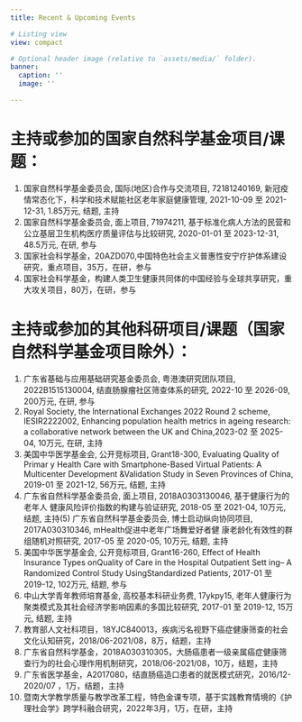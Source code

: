```yaml
---
title: Recent & Upcoming Events

# Listing view
view: compact

# Optional header image (relative to `assets/media/` folder).
banner:
  caption: ''
  image: ''

---
```

<!--more-->
# 主持或参加的国家自然科学基金项目/课题：
1. 国家自然科学基金委员会, 国际(地区)合作与交流项目, 72181240169, 新冠疫情常态化下，科学和技术赋能社区老年家庭健康管理, 2021-10-09 至 2021-12-31, 1.85万元, 结题, 主持
2. 国家自然科学基金委员会, 面上项目, 71974211, 基于标准化病人方法的民营和公立基层卫生机构医疗质量评估与比较研究, 2020-01-01 至 2023-12-31, 48.5万元, 在研, 参与
3. 国家社会科学基金，20AZD070,中国特色社会主义普惠性安宁疗护体系建设研究，重点项目，35万，在研，参与
4. 国家社会科学基金，构建人类卫生健康共同体的中国经验与全球共享研究，重大攻关项目，80万，在研，参与
# 主持或参加的其他科研项目/课题（国家自然科学基金项目除外）：
1. 广东省基础与应用基础研究基金委员会, 粤港澳研究团队项目, 2022B1515130004, 结直肠腺瘤社区筛查体系的研究, 2022-10 至 2026-09, 200万元, 在研, 参与
2. Royal Society, the lnternational Exchanges 2022 Round 2 scheme, IESIR2222002, Enhancing population health metrics in ageing research: a collaborative network between the UK and China,2023-02 至 2025-04, 10万元, 在研, 主持
3. 美国中华医学基金会, 公开竞标项目, Grant18-300, Evaluating Quality of Primar y Health Care with Smartphone-Based Virtual Patients: A Multicenter Development &Validation Study in Seven Provinces of China, 2019-01 至 2021-12, 56万元, 结题, 主持
4. 广东省自然科学基金委员会, 面上项目, 2018A0303130046, 基于健康行为的老年人 健康风险评价指数的构建与验证研究, 2018-05 至 2021-04, 10万元, 结题, 主持(5) 广东省自然科学基金委员会, 博士启动纵向协同项目, 2017A030310346, mHealth促进中老年广场舞爱好者健 康老龄化有效性的群组随机对照研究, 2017-05 至 2020-05, 10万元, 结题, 主持
5. 美国中华医学基金会, 公开竞标项目, Grant16-260, Effect of Health Insurance Types onQuality of Care in the Hospital Outpatient Sett ing– A Randomized Control Study UsingStandardized Patients, 2017-01 至 2019-12, 102万元, 结题, 参与
6. 中山大学青年教师培育基金, 高校基本科研业务费, 17ykpy15, 老年人健康行为聚类模式及其社会经济学影响因素的多国比较研究, 2017-01 至 2019-12, 15万元, 结题, 主持
7. 教育部人文社科项目，18YJC840013，疾病污名视野下癌症健康筛查的社会文化认知研究，2018/06-2021/08，8万，结题，主持
8. 广东省自然科学基金，2018A030310305，大肠癌患者一级亲属癌症健康筛查行为的社会心理作用机制研究，2018/06-2021/08，10万，结题，主持
9. 广东省医学基金，A2017080，结直肠癌造口患者的就医模式研究，2016/12-2020/07 ，1万，结题，主持
10. 暨南大学教学质量与教学改革工程，特色金课专项，基于实践教育情境的《护理社会学》跨学科融合研究，2022年3月，1万，在研，主持

